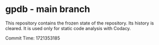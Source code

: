 # gpdb - main branch

This repository contains the frozen state of the repository.
Its history is cleared. It is used only for static code
analysis with Codacy.

Commit Time: 1721353185